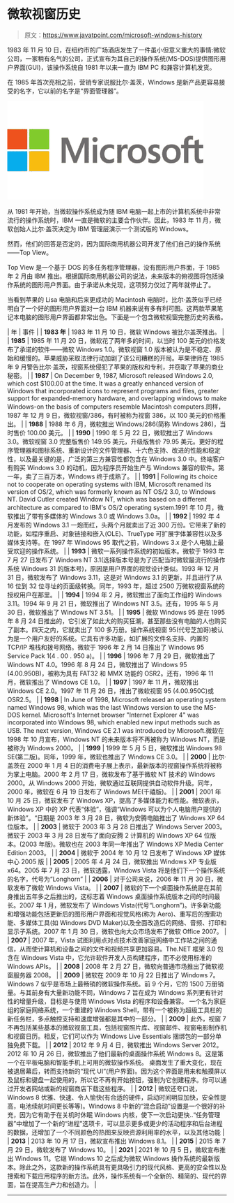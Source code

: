 # 微软视窗历史

> 原文：<https://www.javatpoint.com/microsoft-windows-history>

1983 年 11 月 10 日，在纽约市的广场酒店发生了一件虽小但意义重大的事情:微软公司，一家稍有名气的公司，正式宣布为其自己的操作系统(MS-DOS)提供图形用户界面(GUI)，该操作系统自 1981 年以来一直为 IBM PC 和兼容计算机发货。

在 1985 年首次亮相之前，营销专家说服比尔·盖茨，Windows 是新产品更容易接受的名字，它以前的名字是“界面管理器”。

![Microsoft Windows history](img/14f03c08ac36371d3af724a8661a2b8c.png)

从 1981 年开始，当微软操作系统成为随 IBM 电脑一起上市的计算机系统中非常流行的操作系统时，IBM 一直是微软的主要合作伙伴。因此，1983 年 11 月，微软创始人比尔·盖茨决定为 IBM 管理层演示一个测试版的 Windows。

然而，他们的回答是否定的，因为国际商用机器公司开发了他们自己的操作系统——Top View。

Top View 是一个基于 DOS 的多任务程序管理器，没有图形用户界面，于 1985 年 2 月由 IBM 推出。根据国际商用机器公司的说法，未来版本的俯视图将包括操作系统的图形用户界面。由于承诺从未兑现，这项努力仅过了两年就停止了。

当看到苹果的 Lisa 电脑和后来更成功的 Macintosh 电脑时，比尔·盖茨似乎已经明白了一个好的图形用户界面对一台 IBM 机器来说有多有利可图。这两款苹果笔记本电脑的图形用户界面都非常出色。下面是一个包含微软视窗完整历史的表格。

| 年 | 事件 |
| **1983 年** | 1983 年 11 月 10 日，微软 Windows 被比尔盖茨推出。 |
| **1985** | 1985 年 11 月 20 日，微软花了两年多的时间，以当时 100 美元的价格发布了承诺的软件——微软 Windows 1.0。微软视窗 1.0 版本被认为是不稳定、原始和缓慢的。苹果威胁采取法律行动加剧了该公司糟糕的开局。苹果律师在 1985 年 9 月警告比尔·盖茨，视窗系统侵犯了苹果的版权和专利，并窃取了苹果的商业秘密。 |
| **1987** | On December 9, 1987, Microsoft released Windows 2.0, which cost $100.00 at the time. It was a greatly enhanced version of Windows that incorporated icons to represent programs and files, greater support for expanded-memory hardware, and overlapping windows to make Windows-on the basis of computers resemble Macintosh computers.同样，1987 年 12 月 9 日，微软视窗/386，有时被称为视窗 386，以 100 美元的价格推出。 |
| **1988** | 1988 年 6 月，微软推出 Windows/286(简称 Windows 286)，当时售价 100.00 美元。 |
| **1990** | 1990 年 5 月 22 日，微软推出了 Windows 3.0。微软视窗 3.0 完整版售价 149.95 美元，升级版售价 79.95 美元。更好的程序管理器和图标系统、重新设计的文件管理器、十六色支持、改进的性能和稳定性，以及最关键的是，广泛的第三方兼容性都包含在 Windows 3.0 中。终端客户有购买 Windows 3.0 的动机，因为程序员开始生产与 Windows 兼容的软件。第一年，卖了三百万本，Windows 终于成熟了。 |
| **1991** | Following its choice not to cooperate on operating systems with IBM, Microsoft renamed its version of OS/2, which was formerly known as NT OS/2 3.0, to Windows NT. David Cutler created Window NT, which was based on a different architecture as compared to IBM's OS/2 operating system.1991 年 10 月，微软推出了带有多媒体的 Windows 3.0 或 Windows 3.0a。 |
| **1992** | 1992 年 4 月发布的 Windows 3.1 一炮而红，头两个月就卖出了近 300 万份。它带来了新的功能，如程序重启、对象链接和嵌入(OLE)、TrueType 可扩展字体兼容性以及多媒体支持等。在 1997 年 Windows 95 取代之前，Windows 3.x 是个人电脑上最受欢迎的操作系统。 |
| **1993** | 微软一系列操作系统的初始版本。微软于 1993 年 7 月 27 日发布了 Windows NT 3.1(选择版本号是为了匹配当时微软最流行的操作系统 Windows 31 的版本号)，原因是用户界面的视觉设计类似。1993 年 12 月 31 日，微软发布了 Windows 3.11，这是对 Windows 3.1 的更新，并且进行了从 16 位到 32 位寻址的页面级转换。同年，1993 年，超过 2500 万微软视窗系统的授权用户在那里。 |
| **1994** | 1994 年 2 月，微软推出了面向工作组的 Windows 3.11。1994 年 9 月 21 日，微软推出了 Windows NT 3.5。还有，1995 年 5 月 30 日，微软推出了 Windows NT 3.51。 |
| **1995** | 微软 Windows 95 是在 1995 年 8 月 24 日推出的，它引发了如此大的购买狂潮，甚至那些没有电脑的人也购买了副本。四天之内，它就卖出了 100 多万册。操作系统视窗 95(代号芝加哥)被认为是一个用户友好的系统。它具有许多功能，如扩展的文件名支持、内置的 TCP/IP 堆栈和拨号网络。微软于 1996 年 2 月 14 日推出了 Windows 95 Service Pack 1(4 . 00 . 950 a)。 |
| **1996** | 1996 年 7 月 29 日，微软推出了 Windows NT 4.0。1996 年 8 月 24 日，微软推出了 Windows 95 (4.00.950B)，被称为具有 FAT32 和 MMX 功能的 OSR2。还有，1996 年 11 月，微软推出了 Windows CE 1.0。 |
| **1997** | 1997 年 11 月，微软推出 Windows CE 2.0。1997 年 11 月 26 日，推出了微软视窗 95 (4.00.950C)或 OSR2.5。 |
| **1998** | In June of 1998, Microsoft released an operating system named Windows 98, which was the last Windows version to use the MS-DOS kernel. Microsoft's Internet browser "Internet Explorer 4" was incorporated into Windows 98, which enabled new input methods such as USB. The next version, Windows CE 2.1 was introduced by Microsoft.微软在 1998 年 10 月宣布，Windows NT 的未来版本将不再被称为 Windows NT，而是被称为 Windows 2000。 |
| **1999** | 1999 年 5 月 5 日，微软推出 Windows 98 SE(第二版)。同年，1999 年，微软也推出了 Windows CE 3.0。 |
| **2000** | 比尔·盖茨在 2000 年 1 月 4 日的消费电子展上表示，最新版本的视窗操作系统将被称为掌上电脑。2000 年 2 月 17 日，微软发布了基于微软 NT 技术的 Windows 2000。从 Windows 2000 开始，微软通过互联网提供自动软件升级。同年，2000 年，微软在 6 月 19 日发布了 Windows ME(千禧版)。 |
| **2001** | 2001 年 10 月 25 日，微软发布了 Windows XP，提高了多媒体能力和性能。微软表示，Windows XP 中的 XP 代表“体验”，强调“Windows 可以为个人电脑用户提供的新体验”。“日期是 2003 年 3 月 28 日，微软为安腾电脑推出了 Windows XP 64 位版本。 |
| **2003** | 微软于 2003 年 3 月 28 日推出了 Windows Server 2003。微软于 2003 年 3 月 28 日发布了面向安腾 2 计算机的 Windows XP 64 位版本。(2003 年版)。微软也在 2003 年同一年推出了 Windows XP Media Center Edition 2003。 |
| **2004** | 微软于 2004 年 10 月 12 日发布了 Windows XP 媒体中心 2005 版 |
| **2005** | 2005 年 4 月 24 日，微软推出 Windows XP 专业版 x64。2005 年 7 月 23 日，微软透露，Windows Vista 将是他们下一个操作系统的名字，代号为“Longhorn” |
| **2006** | 对于公司来说，2006 年 11 月 30 日，微软发布了微软 Windows Vista。 |
| **2007** | 微软的下一个桌面操作系统是在其前身推出五年多之后推出的，这标志着 Windows 桌面操作系统版本之间的时间最长。2007 年 1 月，微软发布了 Windows Vista(代号“Longhorn”)。许多新功能和增强功能包括更新后的图形用户界面和视觉风格(称为 Aero)、重写后的搜索功能、多媒体工具(如 Windows DVD Maker)以及全面改造后的网络、音频、打印和显示子系统。2007 年 1 月 30 日，微软也向大众市场发布了微软 Office 2007。 |
| **2007** | 2007 年，Vista 试图利用点对点技术改善家庭网络中工作站之间的通信，从而使计算机和设备之间的文件和视频共享更加容易。The.NET 框架 3.0 包含在 Windows Vista 中，它允许软件开发人员构建程序，而不必使用标准的 Windows APIs。 |
| **2008** | 2008 年 2 月 27 日，微软向普通市场推出了微软视窗服务器 2008。 |
| **2009** | 微软在 2009 年 10 月 22 日推出了 Windows 7。Windows 7 似乎是市场上最畅销的微软操作系统。前 9 个月，它的 1500 万册销量。与其前身有大量新功能不同，Windows 7 旨在成为 Windows 系列更有针对性的增量升级，目标是与使用 Windows Vista 的程序和设备兼容。
一个名为家庭组的家庭网络系统，一个重建的 Windows Shell，带有一个被称为超级工具栏的新任务栏，多点触控支持和速度增强都是其中的一部分。 |
| **2009** | 此外，视窗 7 不再包括某些基本的微软视窗工具，包括视窗照片库、视窗邮件、视窗电影制作机和视窗日历。相反，它们可以作为 Windows Live Essentials 捆绑包的一部分单独免费下载。 |
| **2012** | 2012 年 9 月 4 日，微软推出 Windows Server 2012。2012 年 10 月 26 日，微软推出了他们最新的桌面操作系统 Windows 8。这是第一个在平板电脑和智能手机上可用的微软操作系统。
桌面发生了重大变化，现在被退居幕后，转而支持新的“现代 UI”(用户界面)。因为这个界面是用来和触摸屏以及鼠标和键盘一起使用的，所以它不再有开始按钮，强制为它创建程序。你可以通过开发者网站或新的视窗商店下载这些程序。 |
| **2012** | 微软还夸口说，Windows 8 优雅、快速、令人愉快(有合适的硬件，启动时间明显加快，安全性提高，电池续航时间更长等等)。Windows 8 中新的“混合启动”设置是一个很好的补充，因为它有助于在关机时休眠 Windows 内核，使下一次启动更快..“任务管理器”中增加了一个新的“进程”选项卡，可以显示更多或更少的活动程序和后台进程的数据，还增加了一个不同颜色的热图来反映资源利用率的水平，以及其他功能 |
| **2013** | 2013 年 10 月 17 日，微软宣布推出 Windows 8.1。 |
| **2015** | 2015 年 7 月 29 日，微软发布了 Windows 10。 |
| **2021** | 2021 年 10 月 5 日，微软宣布推出 Windows 11。它继 Windows 10 之后成为微软 Windows 操作系统的最新版本。除此之外，这款新的操作系统具有更具吸引力的现代风格、更高的安全性以及搜索和下载应用程序的新方法。此外，操作系统有一个全新的、精简的、现代的界面，旨在提高生产力和创造力。 |

* * *